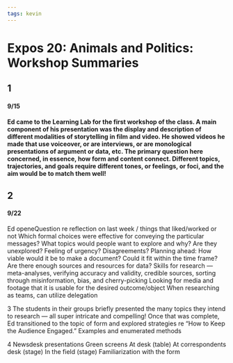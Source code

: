 ```yaml
---
tags: kevin
---
```


# Expos 20: Animals and Politics: Workshop Summaries

## 1 
#### 9/15

#### Ed came to the Learning Lab for the first workshop of the class. A main component of his presentation was the display and description of different modalities of storytelling in film and video. He showed videos he made that use voiceover, or are interviews, or are monological presentations of argument or data, etc. The primary question here concerned, in essence, how form and content connect. Different topics, trajectories, and goals require different tones, or feelings, or foci, and the aim would be to match them well!

## 2

#### 9/22 

Ed openeQuestion re reflection on last week / things that liked/worked or not
Which formal choices were effective for conveying the particular messages?
What topics would people want to explore and why?
Are they unexplored? Feeling of urgency? Disagreements?
Planning ahead: How viable would it be to make a document? Could it fit within the time frame? Are there enough sources and resources for data?
Skills for research — meta-analyses, verifying accuracy and validity, credible sources, sorting through misinformation, bias, and cherry-picking
Looking for media and footage that it is usable for the desired outcome/object
When researching as teams, can utilize delegation




3
The students in their groups briefly presented the many topics they intend to research — all super intricate and compelling! Once that was complete, Ed transitioned to the topic of form and explored strategies re “How to Keep the Audience Engaged.” Examples and
enumerated methods


4
Newsdesk presentations
Green screens
At desk (table)
At correspondents desk (stage)
In the field (stage)
Familiarization with the form
